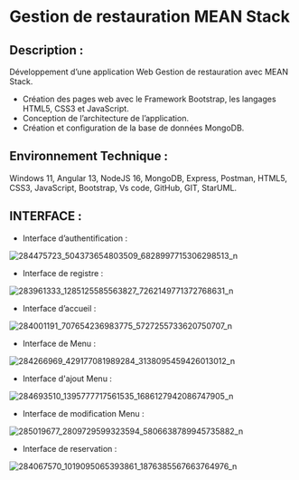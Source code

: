 # Gestion de restauration MEAN Stack 
## Description : 
Développement d’une application Web Gestion de restauration avec MEAN Stack.
 
-	Création des pages web avec le Framework Bootstrap, les langages HTML5, CSS3 et JavaScript.
-	Conception de l’architecture de l’application. 
-	Création et configuration de la base de données MongoDB.
## Environnement Technique :
Windows 11, Angular 13, NodeJS 16, MongoDB, Express, Postman, HTML5, CSS3, JavaScript, Bootstrap, Vs code, GitHub, GIT, StarUML.
## INTERFACE : 
- Interface d’authentification :
  
![284475723_504373654803509_6828997715306298513_n](https://github.com/Imen-Ht07/restaurant_MEAN/assets/115839915/0ec84ef7-8e12-440d-b59e-93ca8d2e8727)
- Interface de registre :
  
![283961333_1285125585563827_7262149771372768631_n](https://github.com/Imen-Ht07/restaurant_MEAN/assets/115839915/0166d87b-aea4-406b-a96d-42219667d8d0)
- Interface d’accueil :
  
![284001191_707654236983775_5727255733620750707_n](https://github.com/Imen-Ht07/restaurant_MEAN/assets/115839915/18385f21-4615-4f44-a910-116beb156693)
- Interface de Menu :
  
![284266969_429177081989284_3138095459426013012_n](https://github.com/Imen-Ht07/restaurant_MEAN/assets/115839915/9af95301-3239-4927-9d25-2fa6e367a9ed)
- Interface d'ajout Menu :
  
![284693510_1395777717561535_1686127942086747905_n](https://github.com/Imen-Ht07/restaurant_MEAN/assets/115839915/dfe94cbe-bd75-43b1-813b-ff4e08b92bfe)
- Interface de modification Menu :
  
![285019677_2809729599323594_5806638789945735882_n](https://github.com/Imen-Ht07/restaurant_MEAN/assets/115839915/50763677-183a-4ec4-b73f-d0af29675f25)
- Interface de reservation :
  
![284067570_1019095065393861_1876385567663764976_n](https://github.com/Imen-Ht07/restaurant_MEAN/assets/115839915/8ba91e72-e02d-4884-8778-b8cfaaadfaa5)
